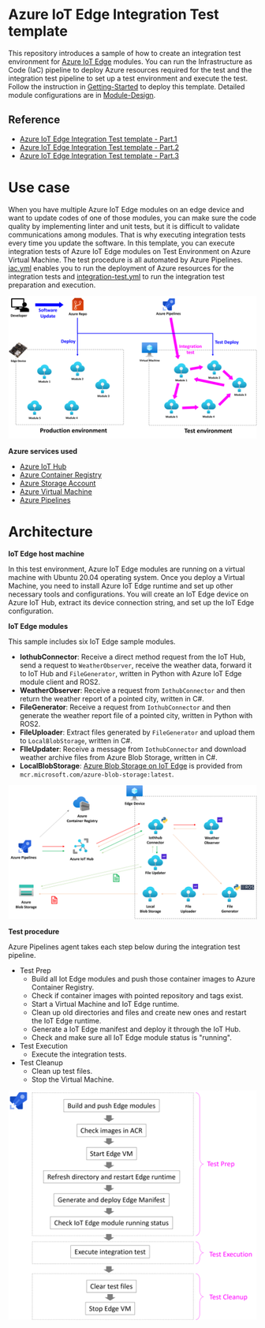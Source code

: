# Azure IoT Edge Integration Test template
This repository introduces a sample of how to create an integration test environment for [Azure IoT Edge](https://docs.microsoft.com/en-us/azure/iot-edge/about-iot-edge) modules. You can run the Infrastructure as Code (IaC) pipeline to deploy Azure resources required for the test and the integration test pipeline to set up a test environment and execute the test. Follow the instruction in [Getting-Started](./docs/getting-started.md) to deploy this template. Detailed module configurations are in [Module-Design](./docs/module-design.md).

## Reference

- [Azure IoT Edge Integration Test template - Part.1](https://dev.to/koheikawata/azure-iot-edge-integration-test-template-part1-3911)
- [Azure IoT Edge Integration Test template - Part.2](https://dev.to/koheikawata/azure-iot-edge-integration-test-template-part2-378l)
- [Azure IoT Edge Integration Test template - Part.3](https://dev.to/koheikawata/azure-iot-edge-integration-test-template-part3-5eld)

# Use case

When you have multiple Azure IoT Edge modules on an edge device and want to update codes of one of those modules, you can make sure the code quality by implementing linter and unit tests, but it is difficult to validate communications among modules. That is why executing integration tests every time you update the software. In this template, you can execute integration tests of Azure IoT Edge modules on Test Environment on Azure Virtual Machine. The test procedure is all automated by Azure Pipelines. [iac.yml](./pipelines/iac.yml) enables you to run the deployment of Azure resources for the integration tests and [integration-test.yml](./pipelines/integration-test.yml) to run the integration test preparation and execution.

![architecture](./docs/images/scenario.png)

**Azure services used**

- [Azure IoT Hub](https://docs.microsoft.com/en-us/azure/iot-hub/iot-concepts-and-iot-hub)
- [Azure Container Registry](https://docs.microsoft.com/en-us/azure/container-registry/container-registry-intro)
- [Azure Storage Account](https://docs.microsoft.com/en-us/azure/storage/common/storage-account-overview)
- [Azure Virtual Machine](https://docs.microsoft.com/en-us/azure/virtual-machines/linux/overview)
- [Azure Pipelines](https://docs.microsoft.com/en-us/azure/devops/pipelines/get-started/what-is-azure-pipelines)

# Architecture

**IoT Edge host machine**

In this test environment, Azure IoT Edge modules are running on a virtual machine with Ubuntu 20.04 operating system. Once you deploy a Virtual Machine, you need to install Azure IoT Edge runtime and set up other necessary tools and configurations. You will create an IoT Edge device on Azure IoT Hub, extract its device connection string, and set up the IoT Edge configuration. 

**IoT Edge modules**

This sample includes six IoT Edge sample modules.

- **IothubConnector**: Receive a direct method request from the IoT Hub, send a request to `WeatherObserver`, receive the weather data,  forward it to IoT Hub and `FileGenerator`, written in Python with Azure IoT Edge module client and ROS2. 
- **WeatherObserver**: Receive a request from `IothubConnector` and then return the weather report of a pointed city, written in C#.
- **FileGenerator**: Receive a request from `IothubConnector` and then generate the weather report file of a pointed city, written in Python with ROS2.
- **FileUploader**: Extract files generated by `FileGenerator` and upload them to `LocalBlobStorage`, written in C#.
- **FIleUpdater**: Receive a message from `IothubConnector` and download weather archive files from Azure Blob Storage, written in C#.
- **LocalBlobStorage**: [Azure Blob Storage on IoT Edge](https://docs.microsoft.com/en-us/azure/iot-edge/how-to-store-data-blob) is provided from `mcr.microsoft.com/azure-blob-storage:latest`.

![architecture](./docs/images/architecture.png)

**Test procedure**

Azure Pipelines agent takes each step below during the integration test pipeline.

- Test Prep
  - Build all Iot Edge modules and push those container images to Azure Container Registry.
  - Check if container images with pointed repository and tags exist.
  - Start a Virtual Machine and IoT Edge runtime.
  - Clean up old directories and files and create new ones and restart the IoT Edge runtime.
  - Generate a IoT Edge manifest and deploy it through the IoT Hub.
  - Check and make sure all IoT Edge module status is "running".
- Test Execution
  - Execute the integration tests.
- Test Cleanup
  - Clean up test files.
  - Stop the Virtual Machine.

![steps](./docs/images/steps.png)
